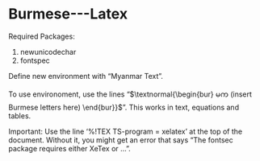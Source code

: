 # Burmese---Latex

Required Packages: 
1. newunicodechar
2. fontspec

Define new environment with “Myanmar Text”.

To use environoment, use the lines “$\textnormal{\begin{bur} မက (insert Burmese letters here) \end{bur}}$”.  This works in text, equations and tables.

Important: 
Use the line ‘%!TEX TS-program = xelatex’ at the top of the document.  Without it, you might get an error that says “The fontsec package requires either XeTex or …”.
